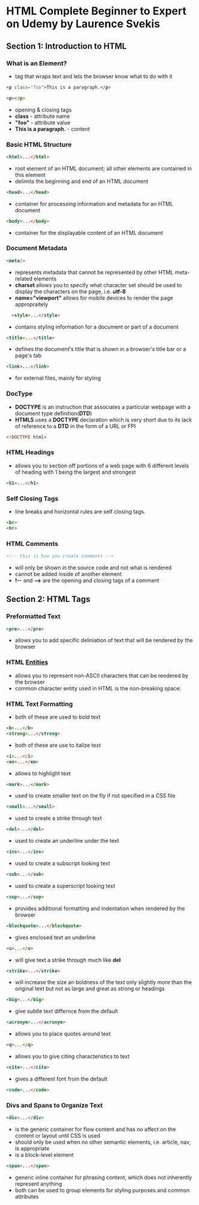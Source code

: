 # HTML Complete Beginner to Expert on Udemy by Laurence Svekis
## Section 1: Introduction to HTML
### What is an Element?
* tag that wraps text and lets the browser know what to do with it
```HTML
<p class="foo">This is a paragraph.</p>
```
```HTML
<p></p>
```
* opening & closing tags
* **class** - attribute name
* **"foo"** - attribute value
* **This is a paragraph.** - content

### Basic HTML Structure
```HTML
<html>...</html>
```
* root element of an HTML document; all other elements are contained in this element
* delimits the beginning and end of an HTML document
```HTML
<head>...</head>
```
* container for processing information and metadata for an HTML document
```HTML
<body>...</body>
```
* container for the displayable content of an HTML document

### Document Metadata
```HTML
<meta/>
```
* represents metadata that cannot be represented by other HTML meta-related elements
* **charset** allows you to specify what character set should be used to display the characters on the page, i.e. **utf-8**
* **name="viewport"** allows for mobile devices to render the page appropraitely
```HTML
  <style>...</style>
```
* contains styling information for a document or part of a document
```HTML
<title>...</title>
```
* defines the document's title that is shown in a browser's title bar or a page's tab
```HTML
<link>...</link>
```
* for external files, mainly for styling

### DocType
* **DOCTYPE** is an instruction that associates a particular webpage with a document type definition(**DTD**)
* **HTML5** uses a **DOCTYPE** declaration which is very short due to its lack of reference to a **DTD** in the form of a URL or FPI
```HTML
<!DOCTYPE html>
```

### HTML Headings
* allows you to section off portions of a web page with 6 different levels of heading with 1 being the largest and strongest
```HTML
<h1>...</h1>
```

### Self Closing Tags
* line breaks and horizontal rules are self closing tags.
```HTML
<br>
<hr>
```

### HTML Comments
```html
<!-- this is how you create comments -->
```
* will only be shown in the source code and not what is rendered
* cannot be added inside of another element
* **!--** and **-->** are the opening and closing tags of a comment


## Section 2: HTML Tags
### Preformatted Text
```html
<pre>...</pre>
```
* allows you to add specific deliniation of text that will be rendered by the browser

### HTML [Entities](https://dev.w3.org/html5/html-author/charref)
* allows you to represent non-ASCII characters that can be rendered by the browser
* common character entity used in HTML is the non-breaking space: **&nbsp;**

### HTML Text Formatting
* both of these are used to bold text
```html
<b>...</b>
<strong>...</strong>
```
* both of these are use to italize text
```html
<i>...</i>
<en>...</em>
```
* allows to highlight text
```html
<mark>...</mark>
````
* used to create smaller text on the fly if not specified in a CSS file
```html
<small>...</small>
```
* used to create a strike through text
```html
<del>...</del>
```
* used to create an underline under the text
```html
<ins>...</ins>
```
* used to create a subscript looking text
```html
<sub>...</sub>
```
* used to create a superscript looking text
```html
<sup>...</sup>
```
* provides additional formatting and indentation when rendered by the browser
```html
<blockquote>...</blockquote>
````
* gives enclosed text an underline
```html
<u>...</u>
````
* will give text a strike through much like **del**
```html
<strike>...</strike>
````
* will increase the size an boldness of the text only slightly more than the original text but not as large and great as strong or headings
```html
<big>...</big>
````
* give subtle text differnce from the default
```html
<acronym>...</acronym>
````
* allows you to place quotes around text
```html
<q>...</q>
````
* allows you to give citing characteristics to text
```html
<cite>...</cite>
````
* gives a different font from the default
```html
<code>...</code>
```

### Divs and Spans to Organize Text
```html
<div>...</div>
```
* is the generic container for flow content and has no affect on the content or layout until CSS is used
* should only be used when no other semantic elements, i.e. article, nav, is appropriate
* is a block-level element
```html
<span>...</span>
```
* generic inline container for phrasing content, which does not inherently represent anything
* both can be used to group elements for styling purposes and common attributes





























